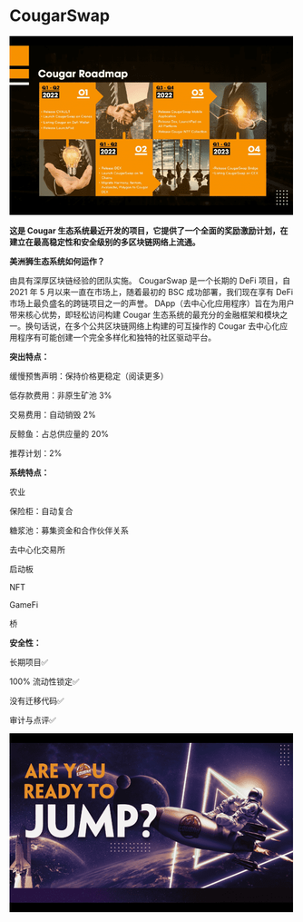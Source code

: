 # CougarSwap


![dasd](dasd.png)

<p><strong>这是 Cougar 生态系统最近开发的项目，它提供了一个全面的奖励激励计划，在建立在最高稳定性和安全级别的多区块链网络上流通。</strong></p>
<p><strong>美洲狮生态系统如何运作？</strong></p>
<p>由具有深厚区块链经验的团队实施。 CougarSwap 是一个长期的 DeFi 项目，自 2021 年 5 月以来一直在市场上，随着最初的 BSC 成功部署，我们现在享有 DeFi 市场上最负盛名的跨链项目之一的声誉。 DApp（去中心化应用程序）旨在为用户带来核心优势，即轻松访问构建 Cougar 生态系统的最充分的金融框架和模块之一。换句话说，在多个公共区块链网络上构建的可互操作的 Cougar 去中心化应用程序有可能创建一个完全多样化和独特的社区驱动平台。</p>
<p><strong>突出特点：</strong></p>
<p>缓慢预售声明：保持价格更稳定（阅读更多）</p>
<p>低存款费用：非原生矿池 3%</p>
<p>交易费用：自动销毁 2%</p>
<p>反鲸鱼：占总供应量的 20%</p>
<p>推荐计划：2%</p>
<p><strong>系统特点：</strong></p>
<p>农业</p>
<p>保险柜：自动复合</p>
<p>糖浆池：募集资金和合作伙伴关系</p>
<p>去中心化交易所</p>
<p>启动板</p>
<p>NFT</p>
<p>GameFi</p>
<p>桥</p>
<p><strong>安全性：</strong></p>
<p>长期项目✅</p>
<p>100% 流动性锁定✅</p>
<p>没有迁移代码✅</p>
<p>审计与点评✅</p>

![dasini](dasini.png)
